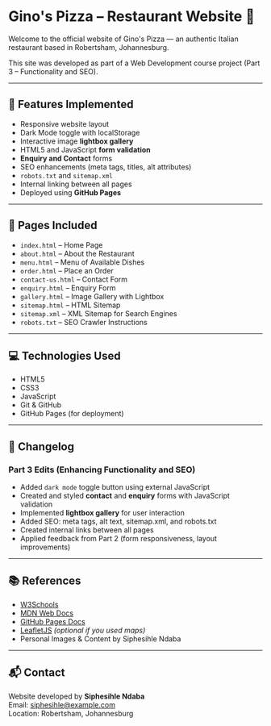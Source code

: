 # Gino's Pizza – Restaurant Website 🍕

Welcome to the official website of Gino's Pizza — an authentic Italian restaurant based in Robertsham, Johannesburg.

This site was developed as part of a Web Development course project (Part 3 – Functionality and SEO).

---

## 🔧 Features Implemented

- Responsive website layout
- Dark Mode toggle with localStorage
- Interactive image **lightbox gallery**
- HTML5 and JavaScript **form validation**
- **Enquiry and Contact** forms
- SEO enhancements (meta tags, titles, alt attributes)
- `robots.txt` and `sitemap.xml`
- Internal linking between all pages
- Deployed using **GitHub Pages**

---

## 📁 Pages Included

- `index.html` – Home Page  
- `about.html` – About the Restaurant  
- `menu.html` – Menu of Available Dishes  
- `order.html` – Place an Order  
- `contact-us.html` – Contact Form  
- `enquiry.html` – Enquiry Form  
- `gallery.html` – Image Gallery with Lightbox  
- `sitemap.html` – HTML Sitemap  
- `sitemap.xml` – XML Sitemap for Search Engines  
- `robots.txt` – SEO Crawler Instructions  

---

## 💻 Technologies Used

- HTML5  
- CSS3  
- JavaScript  
- Git & GitHub  
- GitHub Pages (for deployment)

---

## 📝 Changelog

### Part 3 Edits (Enhancing Functionality and SEO)

- Added `dark mode` toggle button using external JavaScript
- Created and styled **contact** and **enquiry** forms with JavaScript validation
- Implemented **lightbox gallery** for user interaction
- Added SEO: meta tags, alt text, sitemap.xml, and robots.txt
- Created internal links between all pages
- Applied feedback from Part 2 (form responsiveness, layout improvements)

---

## 📚 References

- [W3Schools](https://www.w3schools.com/)
- [MDN Web Docs](https://developer.mozilla.org/)
- [GitHub Pages Docs](https://pages.github.com/)
- [LeafletJS](https://leafletjs.com/) *(optional if you used maps)*
- Personal Images & Content by Siphesihle Ndaba

---

## 📬 Contact

Website developed by **Siphesihle Ndaba**  
Email: siphesihle@example.com  
Location: Robertsham, Johannesburg  
